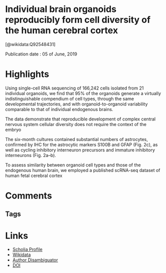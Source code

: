 
Individual brain organoids reproducibly form cell diversity of the human cerebral cortex
========================================================================================
  
  [@wikidata:Q92548431]  
  
Publication date : 05 of June, 2019  

# Highlights

Using single-cell RNA sequencing of 166,242 cells
isolated from 21 individual organoids, we find that 95% of the organoids generate a virtually
indistinguishable compendium of cell types, through the same developmental trajectories, and with
organoid-to-organoid variability comparable to that of individual endogenous brains.


The data demonstrate that reproducible development of complex central nervous system
cellular diversity does not require the context of the embryo

 The six-month cultures contained substantial numbers of astrocytes,
confirmed by IHC for the astrocytic markers S100B and GFAP (Fig. 2c), as well as cycling
inhibitory interneuron precursors and immature inhibitory interneurons (Fig. 2a–b).

To assess similarity between organoid cell types and those of the endogenous human brain,
we employed a published scRNA-seq dataset of human fetal cerebral cortex


# Comments

## Tags

# Links
  
 * [Scholia Profile](https://scholia.toolforge.org/work/Q92548431)  
 * [Wikidata](https://www.wikidata.org/wiki/Q92548431)  
 * [Author Disambiguator](https://author-disambiguator.toolforge.org/work_item_oauth.php?id=Q92548431&batch_id=&match=1&author_list_id=&doit=Get+author+links+for+work)  
 * [DOI](https://doi.org/10.1038/S41586-019-1289-X)  

